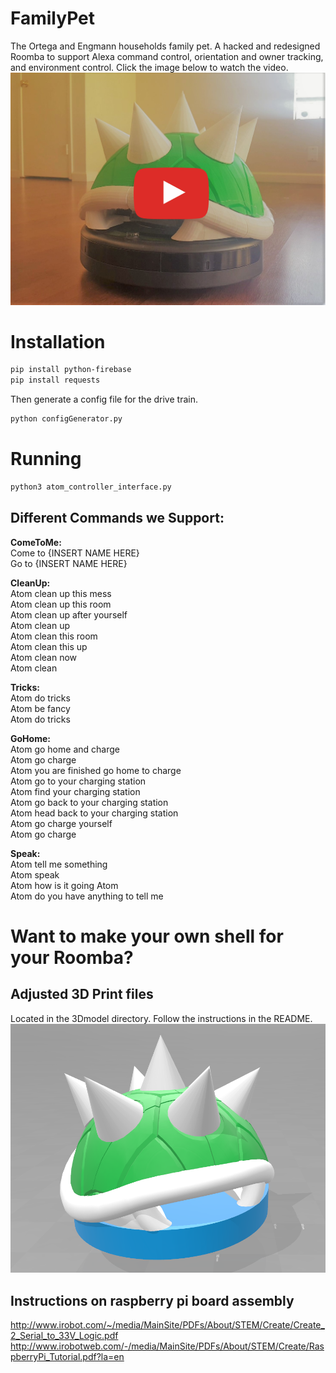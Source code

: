 # FamilyPet
The Ortega and Engmann households family pet. A hacked and redesigned Roomba to support Alexa command control, orientation and owner tracking, and environment control.
Click the image below to watch the video.
[![Watch the video](https://github.com/NickEngmann/FamilyPet/blob/Atom/imgs/youtube.png)](https://youtu.be/eTrfuwPI7Rg)

# Installation

```bash
pip install python-firebase
pip install requests
```

Then generate a config file for the drive train.
```bash
python configGenerator.py
```

# Running
```bash
python3 atom_controller_interface.py
```

## Different Commands we Support:
<b>ComeToMe:</b> </br>
Come to {INSERT NAME HERE} </br>
Go to {INSERT NAME HERE} </br>

<b>CleanUp:</b>  </br>
Atom clean up this mess </br>
Atom clean up this room </br>
Atom clean up after yourself </br>
Atom clean up </br>
Atom clean this room </br>
Atom clean this up </br>
Atom clean now </br>
Atom clean </br>

<b>Tricks:</b> </br>
Atom do tricks </br>
Atom be fancy </br>
Atom do tricks </br>

<b>GoHome:</b> </br>
Atom go home and charge </br>
Atom go charge </br>
Atom you are finished go home to charge </br>
Atom go to your charging station </br>
Atom find your charging station </br>
Atom go back to your charging station </br>
Atom head back to your charging station </br>
Atom go charge yourself </br>
Atom go charge </br>

<b>Speak:</b> </br>
Atom tell me something </br>
Atom speak </br>
Atom how is it going Atom </br>
Atom do you have anything to tell me </br>

# Want to make your own shell for your Roomba?

## Adjusted 3D Print files
Located in the 3Dmodel directory. Follow the instructions in the README.
![3DModel](https://github.com/NickEngmann/FamilyPet/blob/Atom/3Dmodel/3Dmodel.png)

## Instructions on raspberry pi board assembly
http://www.irobot.com/~/media/MainSite/PDFs/About/STEM/Create/Create_2_Serial_to_33V_Logic.pdf
http://www.irobotweb.com/-/media/MainSite/PDFs/About/STEM/Create/RaspberryPi_Tutorial.pdf?la=en

